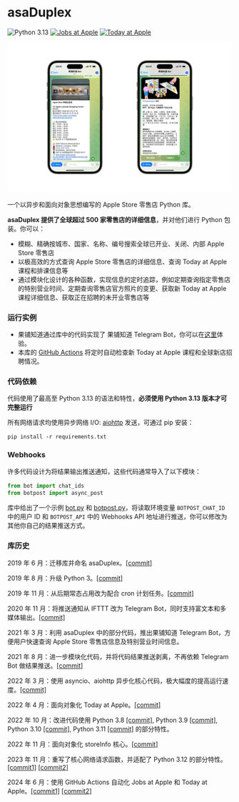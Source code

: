 # asaDuplex
![Python 3.13](https://img.shields.io/badge/python-3.13-blue.svg)
[![Jobs at Apple](https://github.com/junyilou/asaDuplex/actions/workflows/jobs-global.yml/badge.svg)](https://github.com/junyilou/asaDuplex/actions/workflows/jobs-global.yml)
[![Today at Apple](https://github.com/junyilou/asaDuplex/actions/workflows/today-normal.yml/badge.svg)](https://github.com/junyilou/asaDuplex/actions/workflows/today-normal.yml)

![bot](Retail/bot.jpg)

一个以异步和面向对象思想编写的 Apple Store 零售店 Python 库。

**asaDuplex 提供了全球超过 500 家零售店的详细信息**，并对他们进行 Python 包装。你可以：

* 模糊、精确按城市、国家、名称、编号搜索全球已开业、关闭、内部 Apple Store 零售店
* 以极高效的方式查询 Apple Store 零售店的详细信息、查询 Today at Apple 课程和排课信息等
* 通过模块化设计的各种函数，实现信息的定时追踪，例如定期查询指定零售店的特别营业时间、定期查询零售店官方照片的变更、获取新 Today at Apple 课程详细信息、获取正在招聘的未开业零售店等



### 运行实例

* 果铺知道通过库中的代码实现了 果铺知道 Telegram Bot，你可以在[这里](https://t.me/guopuzdbot)体验。
* 本库的 [GitHub Actions](https://github.com/junyilou/asaDuplex/actions) 将定时自动检查新 Today at Apple 课程和全球新店招聘情况。



### 代码依赖

代码使用了最高至 Python 3.13 的语法和特性，**必须使用 Python 3.13 版本才可完整运行**

所有网络请求均使用异步网络 I/O: [aiohttp](https://github.com/aio-libs/aiohttp) 发送，可通过 pip 安装：

```
pip install -r requirements.txt
```



### Webhooks

许多代码设计为将结果输出推送通知，这些代码通常导入了以下模块：

```python
from bot import chat_ids
from botpost import async_post
```

库中给出了一个示例 [bot.py](bot.py) 和 [botpost.py](botpost.py)，将读取环境变量 `BOTPOST_CHAT_ID` 中的用户 ID 和 `BOTPOST_API` 中的 Webhooks API 地址进行推送，你可以修改为其他你自己的结果推送方式。



### 库历史

2019 年 6 月：迁移库并命名 asaDuplex。[[commit]](https://github.com/junyilou/asaduplex/commit/e405a00ab74969a7dcacb719bdab2847e59becb8)

2019 年 8 月：升级 Python 3。[[commit]](https://github.com/junyilou/asaduplex/commit/a6ac48353a318586751e4a7f901c8c4d2692b26d)

2019 年 11 月：从后期常态占用改为配合 cron 计划任务。[[commit]](https://github.com/junyilou/asaduplex/commit/6ca8a09d112fe3a67ac1d28f53ec6446f99b83e7)

2020 年 11 月：将推送通知从 IFTTT 改为 Telegram Bot，同时支持富文本和多媒体输出。[[commit]](https://github.com/junyilou/asaduplex/commit/bd1acf74a33dcb44c2076d1aac67559b547d7a0b)

2021 年 3 月：利用 asaDuplex 中的部分代码，推出果铺知道 Telegram Bot，方便用户快速查询 Apple Store 零售店信息及特别营业时间信息。

2021 年 8 月：进一步模块化代码，并将代码结果推送剥离，不再依赖 Telegram Bot 做结果推送。[[commit]](https://github.com/junyilou/asaduplex/commit/9537444cadaf4b6b989ff26f3b2313f3aaf8c17c)

2022 年 3 月：使用 asyncio、aiohttp 异步化核心代码，极大幅度的提高运行速度。[[commit]](https://github.com/junyilou/asaduplex/commit/6c7e3b729ab1ced4a8ae8888a5930fc55df8319e)

2022 年 4 月：面向对象化 Today at Apple。[[commit]](https://github.com/junyilou/asaduplex/commit/4d98ae7f00312630479243184e715c929afd5b7a)

2022 年 10 月：改进代码使用 Python 3.8 [[commit]](https://github.com/junyilou/asaduplex/commit/2e7511ed22c38b7272f5b3e041ed6d66f8dcf21c), Python 3.9 [[commit]](https://github.com/junyilou/asaduplex/commit/dcfa943e543c157ca14a7e14cf98c98732ffc400), Python 3.10 [[commit]](https://github.com/junyilou/asaduplex/commit/78543f98a8c22b3aa6b93d6bc14d76b5f217e027), Python 3.11 [[commit]](https://github.com/junyilou/asaduplex/commit/9a3cf1cb049f0587b9dbb5a85500b26b6d77704e) 的部分特性。

2022 年 11 月：面向对象化 storeInfo 核心。[[commit]](https://github.com/junyilou/asaduplex/commit/49ee12f2785bd4a12637321abc72808d859e585b)

2023 年 11 月：重写了核心网络请求函数，并适配了 Python 3.12 的部分特性。[[commit1]](https://github.com/junyilou/asaDuplex/commit/3d256965e798e501563120b3133b40883745945d) [[commit2]](https://github.com/junyilou/asaDuplex/commit/26c479a1c2b61bea518893b0f20d82ba18158e3e)

2024 年 6 月：使用 GitHub Actions 自动化 Jobs at Apple 和 Today at Apple。[[commit1]](https://github.com/junyilou/asaDuplex/commit/18f9bb670f4de4809f927fb105b6f2b462f7391a) [[commit2]](https://github.com/junyilou/asaDuplex/commit/515eb0540610ccc509b9a422e863013befd5af80)
